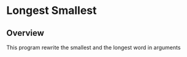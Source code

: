 # Longest Smallest

## Overview
This program rewrite the smallest and the longest word in arguments
